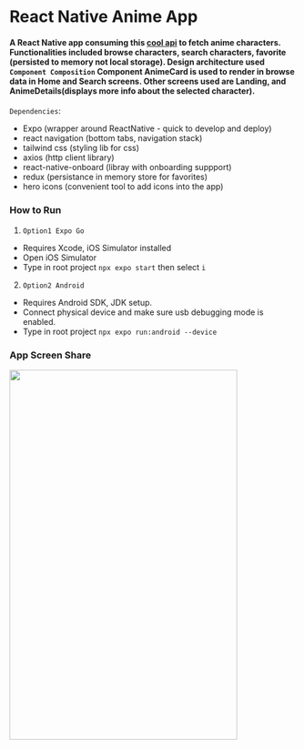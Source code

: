 # React Native Anime App

#### A React Native app consuming this [cool api](https://docs.api.jikan.moe/) to fetch anime characters. Functionalities included browse characters, search characters, favorite (persisted to memory not local storage).  Design architecture used `Component Composition` Component AnimeCard is used to render in browse data in Home and Search screens. Other screens used are Landing, and AnimeDetails(displays more info about the selected character).

`Dependencies`:

- Expo (wrapper around ReactNative - quick to develop and deploy)
- react navigation (bottom tabs, navigation stack)
- tailwind css (styling lib for css)
- axios (http client library)
- react-native-onboard (libray with onboarding suppport)
- redux (persistance in memory store for favorites)
- hero icons (convenient tool to add icons into the app)

### How to Run

1. `Option1 Expo Go`

- Requires Xcode, iOS Simulator installed
- Open iOS Simulator
- Type in root project `npx expo start` then select `i`

2. `Option2 Android`

- Requires Android SDK, JDK setup.
- Connect physical device and make sure usb debugging mode is enabled.
- Type in root project `npx expo run:android --device`


### App Screen Share
<img src="app-demo.gif" width="400" height="650">

